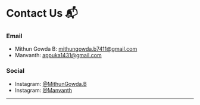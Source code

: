 # Contact Us 📬

### Email
- Mithun Gowda B: mithungowda.b7411@gmail.com
- Manvanth: appuka1431@gmail.com

### Social
- Instagram: [@MithunGowda.B](https://www.instagram.com/mithun.gowda.b)
- Instagram: [@Manvanth](https://www.instagram.com/_.appu_kannadiga)
---
